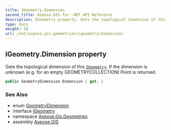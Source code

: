 ```yaml
---
title: IGeometry.Dimension
second_title: Aspose.GIS for .NET API Reference
description: IGeometry property. Gets the topological dimension of this IGeometry. If the dimension is unknown e.g. for an empty GEOMETRYCOLLECTION Point is returned.
type: docs
weight: 10
url: /net/aspose.gis.geometries/igeometry/dimension/
---
```

## IGeometry.Dimension property

Gets the topological dimension of this [`IGeometry`](../). If the dimension is unknown (e.g. for an empty GEOMETRYCOLLECTION) Point is returned.

```csharp
public GeometryDimension Dimension { get; }
```

### See Also

* enum [GeometryDimension](../../geometrydimension/)
* interface [IGeometry](../)
* namespace [Aspose.Gis.Geometries](../../igeometry/)
* assembly [Aspose.GIS](../../../)



